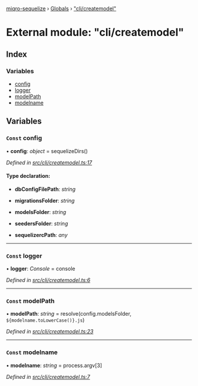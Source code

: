 [miqro-sequelize](../README.md) › [Globals](../globals.md) › ["cli/createmodel"](_cli_createmodel_.md)

# External module: "cli/createmodel"

## Index

### Variables

* [config](_cli_createmodel_.md#const-config)
* [logger](_cli_createmodel_.md#const-logger)
* [modelPath](_cli_createmodel_.md#const-modelpath)
* [modelname](_cli_createmodel_.md#const-modelname)

## Variables

### `Const` config

• **config**: *object* = sequelizeDirs()

*Defined in [src/cli/createmodel.ts:17](https://github.com/claukers/miqro-sequelize/blob/2d02a14/src/cli/createmodel.ts#L17)*

#### Type declaration:

* **dbConfigFilePath**: *string*

* **migrationsFolder**: *string*

* **modelsFolder**: *string*

* **seedersFolder**: *string*

* **sequelizercPath**: *any*

___

### `Const` logger

• **logger**: *Console* = console

*Defined in [src/cli/createmodel.ts:6](https://github.com/claukers/miqro-sequelize/blob/2d02a14/src/cli/createmodel.ts#L6)*

___

### `Const` modelPath

• **modelPath**: *string* = resolve(config.modelsFolder, `${modelname.toLowerCase()}.js`)

*Defined in [src/cli/createmodel.ts:23](https://github.com/claukers/miqro-sequelize/blob/2d02a14/src/cli/createmodel.ts#L23)*

___

### `Const` modelname

• **modelname**: *string* = process.argv[3]

*Defined in [src/cli/createmodel.ts:7](https://github.com/claukers/miqro-sequelize/blob/2d02a14/src/cli/createmodel.ts#L7)*
